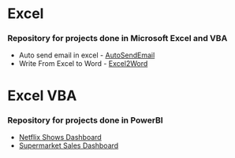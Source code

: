 # Excel

### Repository for projects done in Microsoft Excel and VBA

- Auto send email in excel  - [AutoSendEmail](automatic_send_email.xlsm)
- Write From Excel to Word  - [Excel2Word](report)

# Excel VBA

### Repository for projects done in PowerBI
- [Netflix Shows Dashboard](Netflix)
- [Supermarket Sales Dashboard](Supermarket)


